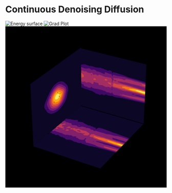 # Continuous Denoising Diffusion 
![Energy surface](https://github.com/claCase/Continuous-Denoising-Diffusion/blob/master/figures/grad3D_deterministic_animation2.gif)
![Grad Plot](https://github.com/claCase/Continuous-Denoising-Diffusion/blob/master/figures/grad_deterministic_animation.gif)
![Trajectories](https://github.com/claCase/Continuous-Denoising-Diffusion/blob/master/figures/trajectories.gif)